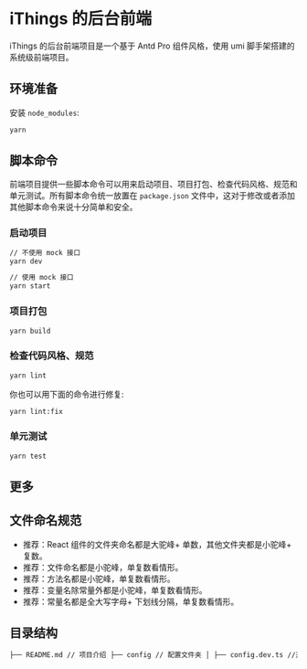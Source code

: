 # iThings 的后台前端

iThings 的后台前端项目是一个基于 Antd Pro 组件风格，使用 umi 脚手架搭建的系统级前端项目。

## 环境准备

安装 `node_modules`:

```bash
yarn
```

## 脚本命令

前端项目提供一些脚本命令可以用来启动项目、项目打包、检查代码风格、规范和单元测试。所有脚本命令统一放置在 `package.json` 文件中，这对于修改或者添加其他脚本命令来说十分简单和安全。

### 启动项目

```bash
// 不使用 mock 接口
yarn dev
```

```bash
// 使用 mock 接口
yarn start
```

### 项目打包

```bash
yarn build
```

### 检查代码风格、规范

```bash
yarn lint
```

你也可以用下面的命令进行修复:

```bash
yarn lint:fix
```

### 单元测试

```bash
yarn test
```

## 更多

## 文件命名规范

- 推荐：React 组件的文件夹命名都是大驼峰+ 单数，其他文件夹都是小驼峰+ 复数。
- 推荐：文件命名都是小驼峰，单复数看情形。
- 推荐：方法名都是小驼峰，单复数看情形。
- 推荐：变量名除常量外都是小驼峰，单复数看情形。
- 推荐：常量名都是全大写字母+ 下划线分隔，单复数看情形。

## 目录结构

```md
├── README.md // 项目介绍 ├── config // 配置文件夹 │ ├── config.dev.ts //开发时配置 │ ├── config.ts // 基本配置 │ ├── defaultSettings.ts // 默认设置 │ ├── iThingsapi.json // openApi 导出的 JSON │ ├── proxy.ts // 本地开发时代理配置 │ └── routes.ts // 路由表 ├── deploy.sh // 部署脚本 ├── jest.config.js // 单元测试相关 ├── jsconfig.json // 单元测试相关 ├── mock // 本地 mock 文件夹 │ └── user.ts ├── package.json // 依赖 ├── public // 公共资源目录 │ ├── CNAME │ ├── favicon.ico │ ├── favicon.png │ ├── icons │ │ ├── icon-128x128.png │ │ ├── icon-192x192.png │ │ ├── icon-512x512.png │ │ ├── icon_data_01.png │ │ └── logo.png │ └── pro_icon.svg ├── src // 主文件夹 │ ├── access.ts // plugin-access 插件依赖文件 │ ├── app.tsx // 应用入口 │ ├── assets // 静态资源 │ │ ├── icons │ │ └── img │ ├── components // 公共组件目录 │ │ ├── Footer │ │ ├── HeaderDropdown │ │ └── RightContent │ ├── global.less │ ├── global.tsx │ ├── hooks // 自定义 hook 文件夹 │ │ ├── useTitle.ts │ ├── layouts // 布局组件 │ │ ├── BasicLayout.tsx │ │ └── BlankLayout.tsx │ ├── manifest.json │ ├── pages // 页面文件夹 │ │ ├── 404.tsx │ │ ├── Admin.tsx │ │ ├── Welcome.less │ │ ├── Welcome.tsx │ │ ├── device // 设备模块 │ │ ├── document.ejs │ │ ├── product // 产品模块 │ │ └── user // 用户登录模块 │ ├── service-worker.js │ ├── services // 由 openApi 生成的异步请求文件，使用方法见 pages/user │ │ └── iThingsapi │ ├── typings.d.ts // 类型声明 │ └── utils // 工具方法目录 │ ├── const.ts // 常量表 │ ├── date.ts // 时间|日期相关方法 │ ├── iconMap.ts // 菜单图表对应 Map │ ├── request.ts // 封装的请求相关 │ └── utils.ts // 常规工具方法 ├── tests // 单元测试相关 │ ├── PuppeteerEnvironment.js │ ├── beforeTest.js │ ├── getBrowser.js │ ├── run-tests.js │ └── setupTests.js ├── tsconfig.json // ts 配置文件 ├── types // 全局类型声明文件 │ ├── base.ts │ ├── postcss-px2viewport.d.ts │ └── userInfo │ ├── data.d.ts │ └── service.ts ├── yarn-error.log └── yarn.lock
```
